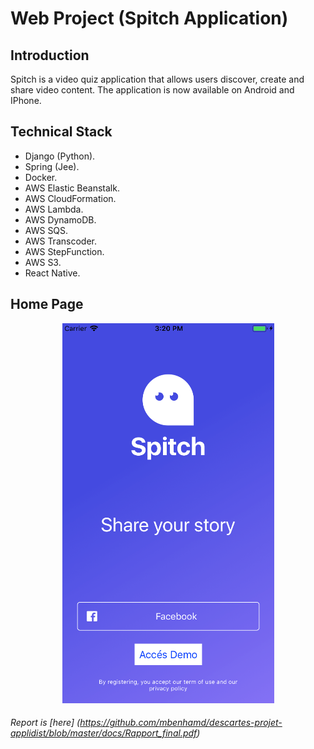 # Web Project (Spitch Application)

## Introduction

Spitch is a video quiz application that allows users
discover, create and share video content. The application is now available on
Android and IPhone.

## Technical Stack 
* Django (Python).
* Spring (Jee).
* Docker.
* AWS Elastic Beanstalk.
* AWS CloudFormation.
* AWS Lambda.
* AWS DynamoDB.
* AWS SQS.
* AWS Transcoder.
* AWS StepFunction.
* AWS S3.
* React Native.

## Home Page
<p align="center"> 
<img src="https://github.com/mbenhamd/descartes-projet-applidist/blob/master/app-screenshot.png?raw=true">
</p>

###### Report is [here] (https://github.com/mbenhamd/descartes-projet-applidist/blob/master/docs/Rapport_final.pdf)
